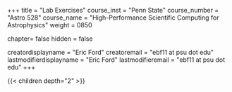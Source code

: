 +++
title = "Lab Exercises"
course_inst = "Penn State"
course_number = "Astro 528"
course_name = "High-Performance Scientific Computing for Astrophysics"
weight = 0850

chapter= false
hidden = false

creatordisplayname = "Eric Ford"
creatoremail = "ebf11 at psu dot edu"
lastmodifierdisplayname = "Eric Ford"
lastmodifieremail = "ebf11 at psu dot edu"
+++

<a id="lab exercises"></a>
{{< children depth="2" >}}
